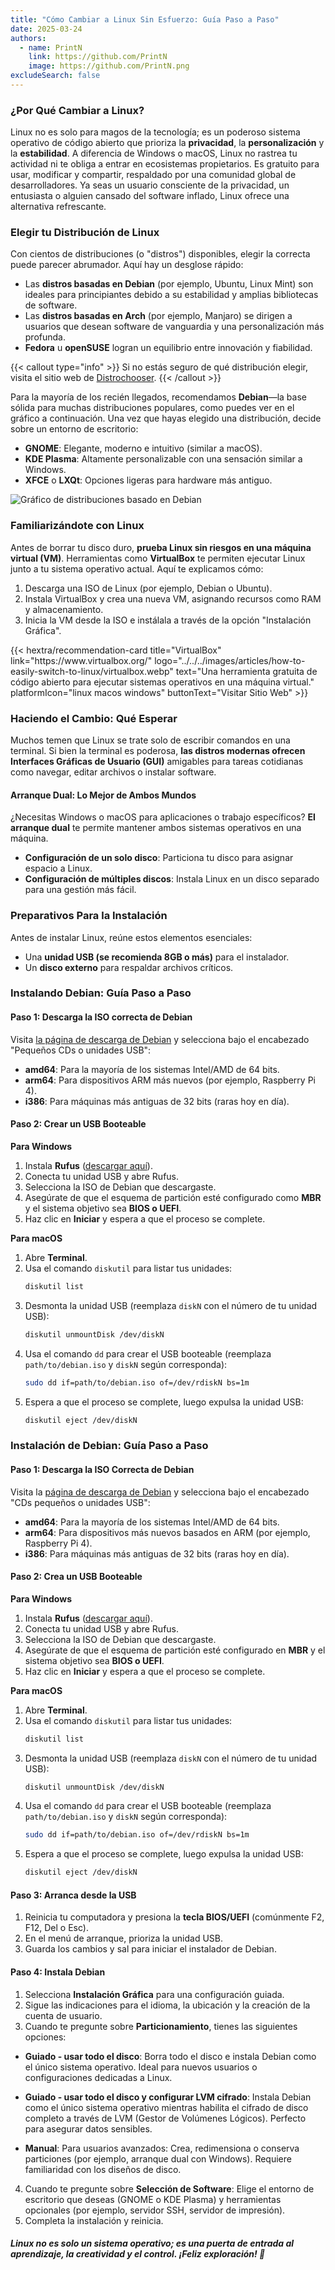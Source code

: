 ```yaml
---
title: "Cómo Cambiar a Linux Sin Esfuerzo: Guía Paso a Paso"
date: 2025-03-24
authors:
  - name: PrintN
    link: https://github.com/PrintN
    image: https://github.com/PrintN.png
excludeSearch: false
---
```

### ¿Por Qué Cambiar a Linux?
Linux no es solo para magos de la tecnología; es un poderoso sistema operativo de código abierto que prioriza la **privacidad**, la **personalización** y la **estabilidad**. A diferencia de Windows o macOS, Linux no rastrea tu actividad ni te obliga a entrar en ecosistemas propietarios. Es gratuito para usar, modificar y compartir, respaldado por una comunidad global de desarrolladores. Ya seas un usuario consciente de la privacidad, un entusiasta o alguien cansado del software inflado, Linux ofrece una alternativa refrescante.

### Elegir tu Distribución de Linux
Con cientos de distribuciones (o "distros") disponibles, elegir la correcta puede parecer abrumador. Aquí hay un desglose rápido:
- Las **distros basadas en Debian** (por ejemplo, Ubuntu, Linux Mint) son ideales para principiantes debido a su estabilidad y amplias bibliotecas de software.
- Las **distros basadas en Arch** (por ejemplo, Manjaro) se dirigen a usuarios que desean software de vanguardia y una personalización más profunda.
- **Fedora** u **openSUSE** logran un equilibrio entre innovación y fiabilidad.

{{< callout type="info" >}}
  Si no estás seguro de qué distribución elegir, visita el sitio web de [Distrochooser](https://distrochooser.de/).
{{< /callout >}}

Para la mayoría de los recién llegados, recomendamos **Debian**—la base sólida para muchas distribuciones populares, como puedes ver en el gráfico a continuación. Una vez que hayas elegido una distribución, decide sobre un entorno de escritorio:
- **GNOME**: Elegante, moderno e intuitivo (similar a macOS).
- **KDE Plasma**: Altamente personalizable con una sensación similar a Windows.
- **XFCE** o **LXQt**: Opciones ligeras para hardware más antiguo.

![Gráfico de distribuciones basado en Debian](../../../images/articles/how-to-easily-switch-to-linux/distro-chart.webp)

### Familiarizándote con Linux
Antes de borrar tu disco duro, **prueba Linux sin riesgos en una máquina virtual (VM)**. Herramientas como **VirtualBox** te permiten ejecutar Linux junto a tu sistema operativo actual. Aquí te explicamos cómo:
1. Descarga una ISO de Linux (por ejemplo, Debian o Ubuntu).
2. Instala VirtualBox y crea una nueva VM, asignando recursos como RAM y almacenamiento.
3. Inicia la VM desde la ISO e instálala a través de la opción "Instalación Gráfica".

<div class="recommendations">
  <div class="grid">
    {{< hextra/recommendation-card title="VirtualBox" link="https://www.virtualbox.org/" logo="../../../images/articles/how-to-easily-switch-to-linux/virtualbox.webp" text="Una herramienta gratuita de código abierto para ejecutar sistemas operativos en una máquina virtual." platformIcon="linux macos windows" buttonText="Visitar Sitio Web" >}}
  </div>
</div>

### Haciendo el Cambio: Qué Esperar
Muchos temen que Linux se trate solo de escribir comandos en una terminal. Si bien la terminal es poderosa, **las distros modernas ofrecen Interfaces Gráficas de Usuario (GUI)** amigables para tareas cotidianas como navegar, editar archivos o instalar software.

#### Arranque Dual: Lo Mejor de Ambos Mundos
¿Necesitas Windows o macOS para aplicaciones o trabajo específicos? **El arranque dual** te permite mantener ambos sistemas operativos en una máquina.
- **Configuración de un solo disco**: Particiona tu disco para asignar espacio a Linux.
- **Configuración de múltiples discos**: Instala Linux en un disco separado para una gestión más fácil.

### Preparativos Para la Instalación
Antes de instalar Linux, reúne estos elementos esenciales:
- Una **unidad USB (se recomienda 8GB o más)** para el instalador.
- Un **disco externo** para respaldar archivos críticos.

### Instalando Debian: Guía Paso a Paso
#### Paso 1: Descarga la ISO correcta de Debian
Visita [la página de descarga de Debian](https://www.debian.org/distrib/netinst) y selecciona bajo el encabezado "Pequeños CDs o unidades USB":
- **amd64**: Para la mayoría de los sistemas Intel/AMD de 64 bits.
- **arm64**: Para dispositivos ARM más nuevos (por ejemplo, Raspberry Pi 4).
- **i386**: Para máquinas más antiguas de 32 bits (raras hoy en día).

#### Paso 2: Crear un USB Booteable
**Para Windows**
1. Instala **Rufus** ([descargar aquí](https://rufus.ie)).
2. Conecta tu unidad USB y abre Rufus.
3. Selecciona la ISO de Debian que descargaste.
4. Asegúrate de que el esquema de partición esté configurado como **MBR** y el sistema objetivo sea **BIOS o UEFI**.
5. Haz clic en **Iniciar** y espera a que el proceso se complete.


**Para macOS**
1. Abre **Terminal**.
2. Usa el comando `diskutil` para listar tus unidades:
   ```bash
   diskutil list
   ```
3. Desmonta la unidad USB (reemplaza `diskN` con el número de tu unidad USB):
   ```bash
   diskutil unmountDisk /dev/diskN
   ```
4. Usa el comando `dd` para crear el USB booteable (reemplaza `path/to/debian.iso` y `diskN` según corresponda):
   ```bash
   sudo dd if=path/to/debian.iso of=/dev/rdiskN bs=1m
   ```
5. Espera a que el proceso se complete, luego expulsa la unidad USB:
   ```bash
   diskutil eject /dev/diskN
   ```

### Instalación de Debian: Guía Paso a Paso
#### Paso 1: Descarga la ISO Correcta de Debian
Visita la [página de descarga de Debian](https://www.debian.org/distrib/netinst) y selecciona bajo el encabezado "CDs pequeños o unidades USB":
- **amd64**: Para la mayoría de los sistemas Intel/AMD de 64 bits.
- **arm64**: Para dispositivos más nuevos basados en ARM (por ejemplo, Raspberry Pi 4).
- **i386**: Para máquinas más antiguas de 32 bits (raras hoy en día).

#### Paso 2: Crea un USB Booteable
**Para Windows**
1. Instala **Rufus** ([descargar aquí](https://rufus.ie)).
2. Conecta tu unidad USB y abre Rufus.
3. Selecciona la ISO de Debian que descargaste.
4. Asegúrate de que el esquema de partición esté configurado en **MBR** y el sistema objetivo sea **BIOS o UEFI**.
5. Haz clic en **Iniciar** y espera a que el proceso se complete.

**Para macOS**
1. Abre **Terminal**.
2. Usa el comando `diskutil` para listar tus unidades:
   ```bash
   diskutil list
   ```
3. Desmonta la unidad USB (reemplaza `diskN` con el número de tu unidad USB):
   ```bash
   diskutil unmountDisk /dev/diskN
   ```
4. Usa el comando `dd` para crear el USB booteable (reemplaza `path/to/debian.iso` y `diskN` según corresponda):
   ```bash
   sudo dd if=path/to/debian.iso of=/dev/rdiskN bs=1m
   ```
5. Espera a que el proceso se complete, luego expulsa la unidad USB:
   ```bash
   diskutil eject /dev/diskN
   ```

#### Paso 3: Arranca desde la USB
1. Reinicia tu computadora y presiona la **tecla BIOS/UEFI** (comúnmente F2, F12, Del o Esc).
2. En el menú de arranque, prioriza la unidad USB.
3. Guarda los cambios y sal para iniciar el instalador de Debian.

#### Paso 4: Instala Debian
1. Selecciona **Instalación Gráfica** para una configuración guiada.
2. Sigue las indicaciones para el idioma, la ubicación y la creación de la cuenta de usuario.
3. Cuando te pregunte sobre **Particionamiento**, tienes las siguientes opciones:
- **Guiado - usar todo el disco**:
  Borra todo el disco e instala Debian como el único sistema operativo. Ideal para nuevos usuarios o configuraciones dedicadas a Linux.

- **Guiado - usar todo el disco y configurar LVM cifrado**:
  Instala Debian como el único sistema operativo mientras habilita el cifrado de disco completo a través de LVM (Gestor de Volúmenes Lógicos). Perfecto para asegurar datos sensibles.

- **Manual**:
  Para usuarios avanzados: Crea, redimensiona o conserva particiones (por ejemplo, arranque dual con Windows). Requiere familiaridad con los diseños de disco.
4. Cuando te pregunte sobre **Selección de Software**: Elige el entorno de escritorio que deseas (GNOME o KDE Plasma) y herramientas opcionales (por ejemplo, servidor SSH, servidor de impresión).
5. Completa la instalación y reinicia.

##### Linux no es solo un sistema operativo; es una puerta de entrada al aprendizaje, la creatividad y el control. ¡Feliz exploración! 🐧